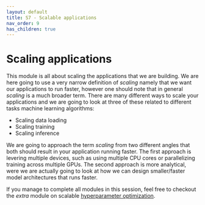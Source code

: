 ```yaml
---
layout: default
title: S7 - Scalable applications
nav_order: 9
has_children: true
---
```


# Scaling applications

This module is all about scaling the applications that we are building. We are here going to use a very narrow definition of *scaling* namely that we want our applications to run faster, however one should note that in general *scaling* is a much broader term. There are many different ways to scale your applications and we are going to look at three of these related to different tasks machine learning algorithms:

* Scaling data loading
* Scaling training
* Scaling inference

We are going to approach the term *scaling* from two different angles that both should result in your application running faster. The first approach is levering multiple devices, such as using multiple CPU cores or parallelizing training across multiple GPUs. The second approach is more analytical, were we are actually going to look at how we can design smaller/faster model architectures that runs faster.

If you manage to complete all modules in this session, feel free to checkout the *extra* module on scalable [hyperparameter optimization](../s10_extra/M27_hyperparameters.md).

